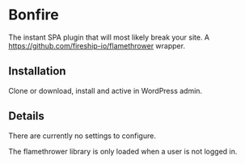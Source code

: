 # Bonfire

The instant SPA plugin that will most likely break your site. A https://github.com/fireship-io/flamethrower wrapper.

## Installation

Clone or download, install and active in WordPress admin.

## Details

There are currently no settings to configure.

The flamethrower library is only loaded when a user is not logged in.
